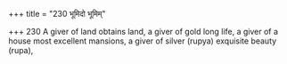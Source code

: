 +++
title = "230 भूमिदो भूमिम्"

+++
230	A giver of land obtains land, a giver of gold long life, a giver of a house most excellent mansions, a giver of silver (rupya) exquisite beauty (rupa),